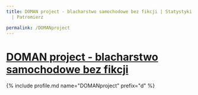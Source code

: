 ```yaml
---
title: DOMAN project - blacharstwo samochodowe bez fikcji | Statystyki patronite.pl
  | Patromierz

permalink: /DOMANproject
---
```


# [DOMAN project - blacharstwo samochodowe bez fikcji](https://patronite.pl/DOMANproject)

{% include profile.md name="DOMANproject" prefix="d" %}

